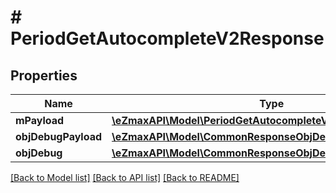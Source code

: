 # # PeriodGetAutocompleteV2Response

## Properties

Name | Type | Description | Notes
------------ | ------------- | ------------- | -------------
**mPayload** | [**\eZmaxAPI\Model\PeriodGetAutocompleteV2ResponseMPayload**](PeriodGetAutocompleteV2ResponseMPayload.md) |  |
**objDebugPayload** | [**\eZmaxAPI\Model\CommonResponseObjDebugPayload**](CommonResponseObjDebugPayload.md) |  | [optional]
**objDebug** | [**\eZmaxAPI\Model\CommonResponseObjDebug**](CommonResponseObjDebug.md) |  | [optional]

[[Back to Model list]](../../README.md#models) [[Back to API list]](../../README.md#endpoints) [[Back to README]](../../README.md)
